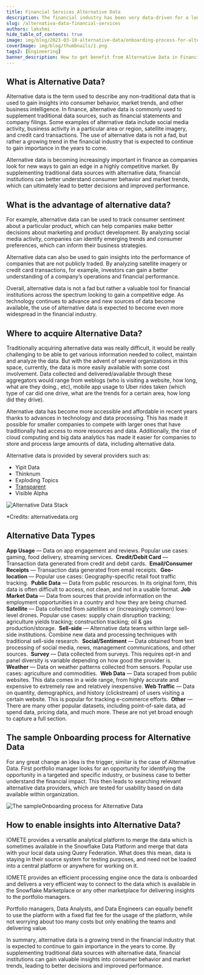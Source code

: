 ```yaml
---
title: Financial Services Alternative Data
description: The financial industry has been very data-driven for a long time to gain that extra edge to be able to serve customer needs and make the right decisions.
slug: /alternativa-data-financial-services
authors: lakshmi
hide_table_of_contents: true
image: img/blog/2023-03-10-alternative-data/onboarding-process-for-alternative-data.png
coverImage: img/blog/thumbnails/1.png
tags2: [Engineering]
banner_description: How to get benefit from Alternative Data in Financial industry
---
```


## **What is Alternative Data?**

Alternative data is the term used to describe any non-traditional data that is used to gain insights into consumer behavior, market trends, and other business intelligence. In finance, alternative data is commonly used to supplement traditional data sources, such as financial statements and company filings. Some examples of alternative data include social media activity, business activity in a particular area or region, satellite imagery, and credit card transactions. The use of alternative data is not a fad, but rather a growing trend in the financial industry that is expected to continue to gain importance in the years to come.

<!-- truncate -->

Alternative data is becoming increasingly important in finance as companies look for new ways to gain an edge in a highly competitive market. By supplementing traditional data sources with alternative data, financial institutions can better understand consumer behavior and market trends, which can ultimately lead to better decisions and improved performance.

## **What is the advantage of alternative data?**

For example, alternative data can be used to track consumer sentiment about a particular product, which can help companies make better decisions about marketing and product development. By analyzing social media activity, companies can identify emerging trends and consumer preferences, which can inform their business strategies.

Alternative data can also be used to gain insights into the performance of companies that are not publicly traded. By analyzing satellite imagery or credit card transactions, for example, investors can gain a better understanding of a company’s operations and financial performance.

Overall, alternative data is not a fad but rather a valuable tool for financial institutions across the spectrum looking to gain a competitive edge. As technology continues to advance and new sources of data become available, the use of alternative data is expected to become even more widespread in the financial industry.

## **Where to acquire Alternative Data?**

Traditionally acquiring alternative data was really difficult, it would be really challenging to be able to get various information needed to collect, maintain and analyze the data. But with the advent of several organizations in this space, currently, the data is more easily available with some cost involvement. Data collected and delivered/available through these aggregators would range from weblogs (who is visiting a website, how long, what are they doing., etc), mobile app usage to Uber rides taken (which type of car did one drive, what are the trends for a certain area, how long did they drive).

Alternative data has become more accessible and affordable in recent years thanks to advances in technology and data processing. This has made it possible for smaller companies to compete with larger ones that have traditionally had access to more resources and data. Additionally, the rise of cloud computing and big data analytics has made it easier for companies to store and process large amounts of data, including alternative data.

Alternative data is provided by several providers such as:

- Yipit Data
- Thinknum
- Exploding Topics
- [Transparent](https://seetransparent.com/en/)
- Visible Alpha

![Alternative Data Stack](/img/blog/2023-03-10-alternative-data/alternative-data-stack.png)

\*Credits: alternativedata.org

## **Alternative Data Types**

**App Usage** — Data on app engagement and reviews. Popular use cases: gaming, food delivery, streaming services. 
**Credit/Debit Card** — Transaction data generated from credit and debit cards. 
**Email/Consumer Receipts** — Transaction data generated from email receipts. 
**Geo-location** — Popular use cases: Geography-specific retail foot traffic tracking. 
**Public Data** — Data from public resources. In its original form, this data is often difficult to access, not clean, and not in a usable format.
**Job Market Data** — Data from sources that provide information on the employment opportunities in a country and how they are being churned. 
**Satellite** — Data collected from satellites or (increasingly common) low-level drones. Popular use cases: supply chain disruption tracking; agriculture yields tracking; construction tracking; oil & gas production/storage. 
**Sell-side** — Alternative data teams within large sell-side institutions. Combine new data and processing techniques with traditional sell-side research. 
**Social/Sentiment** — Data obtained from text processing of social media, news, management communications, and other sources. 
**Survey** — Data collected from surveys. This requires opt-in and panel diversity is variable depending on how good the provider is. 
**Weather** — Data on weather patterns collected from sensors. Popular use cases: agriculture and commodities. 
**Web Data** — Data scraped from public websites. This data comes in a wide range, from highly accurate and expensive to extremely raw and relatively inexpensive.
**Web Traffic** — Data on quantity, demographics, and history (clickstream) of users visiting a certain website. This is popular for tracking e-commerce efforts. 
**Other** — There are many other popular datasets, including point-of-sale data, ad spend data, pricing data, and much more. These are not yet broad enough to capture a full section.

## **The sample Onboarding process for Alternative Data**

For any great change an idea is the trigger, similar is the case of Alternative Data. First portfolio manager looks for an opportunity for identifying the opportunity in a targeted and specific industry, or business case to better understand the financial impact. This then leads to searching relevant alternative data providers, which are tested for usability based on data available within organization.

![The sampleOnboarding process for Alternative Data](/img/blog/2023-03-10-alternative-data/onboarding-process-for-alternative-data.png)

## **How to enable insights into Alternative Data?**

IOMETE provides a versatile analytical platform to merge the data which is sometimes available in the Snowflake Data Platform and merge that data with your local data using Query Federation. What does this mean, data is staying in their source system for testing purposes, and need not be loaded into a central platform or anywhere for working on it.

IOMETE provides an efficient processing engine once the data is onboarded and delivers a very efficient way to connect to the data which is available in the Snowflake Marketplace or any other marketplace for delivering insights to the portfolio managers.

Portfolio managers, Data Analysts, and Data Engineers can equally benefit to use the platform with a fixed flat fee for the usage of the platform, while not worrying about too many costs but only enabling the teams and delivering value.

In summary, alternative data is a growing trend in the financial industry that is expected to continue to gain importance in the years to come. By supplementing traditional data sources with alternative data, financial institutions can gain valuable insights into consumer behavior and market trends, leading to better decisions and improved performance.
